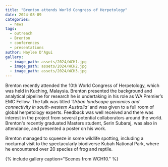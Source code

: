 ```yaml
---
title: "Brenton attends World Congress of Herpetology"
date: 2024-08-09
categories:
  - news
tags:
  - outreach
  - Brenton
  - conferences
  - presentations
author: Haylee D'Agui
gallery:
  - image_path: assets/2024/WCH1.jpg
  - image_path: assets/2024/WCH2.jpg
  - image_path: assets/2024/WCH3.jpg
---
```

Brenton recently attended the 10th World Congress of Herpetology, which was held in Kuching, Malaysia. Brenton presented the background and analytical pipeline for research he is undertaking in his role as WA Premier’s EMC Fellow. The talk was titled _‘Urban landscape genomics and connectivity in south-western Australia’_ and was given to a full room of global herpetology experts. Feedback was well received and there was interest in the project from several potential collaborators around the world. Brenton's recently graduated Masters student, Serin Subaraj, was also in attendance, and presented a poster on his work.

Brenton managed to squeeze in some wildlife spotting, including a nocturnal visit to the spectacularly biodiverse Kubah National Park, where he encountered over 20 species of frog and reptile.

{% include gallery caption="Scenes from WCH10." %}